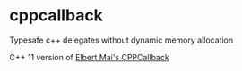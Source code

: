 cppcallback
===========

Typesafe c++ delegates without dynamic memory allocation

C++ 11 version of [Elbert Mai's CPPCallback](http://www.codeproject.com/Articles/136799/Lightweight-Generic-C-Callbacks-or-Yet-Another-Del)
